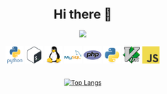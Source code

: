 <!-- <div align=center>
    <img src="./NjL.png" alt="Haven'">
</div> -->
<div align=center>
    <h1> Hi there 👋 </h1>
</div>

<div align=center>
    <a href="https://t.me/NinjaLeft">
    <img src="https://img.shields.io/badge/Telegram-blue?logo=Telegram&logoColor=black&style=for-the-badge"></a>
</div>
<br>
<div align=center margin=10px>
<img src="https://github.com/devicons/devicon/blob/master/icons/python/python-original-wordmark.svg" width=40 height=40>
<img src="https://github.com/devicons/devicon/blob/master/icons/bash/bash-original.svg" width=40 height=40>
<img src="https://github.com/devicons/devicon/blob/master/icons/linux/linux-original.svg" width=40 height=40>
<img src="https://github.com/devicons/devicon/blob/master/icons/mysql/mysql-original-wordmark.svg" width=40 height=40>
<img src="https://github.com/devicons/devicon/blob/master/icons/php/php-original.svg" width=40 height=40>
<img src="https://github.com/devicons/devicon/blob/master/icons/python/python-original.svg" width=40 height=40>
<img src="https://github.com/devicons/devicon/blob/master/icons/vim/vim-original.svg" width=40 height=40>
<img src="https://github.com/devicons/devicon/blob/master/icons/javascript/javascript-original.svg" width=40 height=40>
</div>
<br>
<div align=center>

[![Top Langs](https://github-readme-stats.vercel.app/api/top-langs/?username=N1nj4R8&layout=compact&theme=vision-friendly-dark)](https://github.com/anuraghazra/github-readme-stats)

</div>